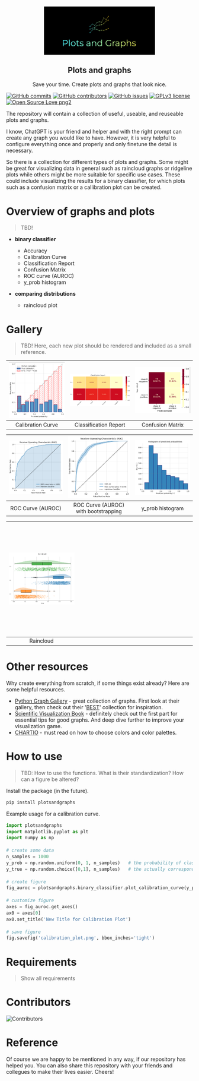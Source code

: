 <p align="center">
 <img width="300px" src="images/logo.png" align="center" alt="Plots and Graphs" />
 <h2 align="center">Plots and graphs</h2>
 <p align="center">Save your time. Create plots and graphs that look nice. </p>
</p>


[![GitHub commits](https://badgen.net/github/commits/joshuawe/plots_and_graphs)](https://GitHub.com/joshuawe/plots_and_graphs/commits)
[![GitHub contributors](https://img.shields.io/github/contributors/joshuawe/plots_and_graphs.svg)](https://GitHub.com/Naereen/badges/graphs/contributors/)
[![GitHub issues](https://badgen.net/github/issues/joshuawe/plots_and_graphs/)](https://GitHub.com/joshuawe/plots_and_graphs/issues/)
[![GPLv3 license](https://img.shields.io/badge/License-GPLv3-blue.svg)](http://perso.crans.org/besson/LICENSE.html)
[![Open Source Love png2](https://badges.frapsoft.com/os/v2/open-source.png?v=103)](https://github.com/ellerbrock/open-source-badges/)


The repository will contain a collection of useful, useable, and reuseable plots and graphs.

I know, ChatGPT is your friend and helper and with the right prompt can create any graph you would like to have. 
However, it is very helpful to configure everything once and properly and only finetune the detail is necessary.

So there is a collection for different types of plots and graphs. 
Some might be great for visualizing data in general such as raincloud graphs or ridgeline plots while others might be more suitable for specific use cases. 
These could include visualizing the results for a binary classifier, for which plots such as a confusion matrix or a callibration plot can be created.

# Overview of graphs and plots
>  TBD!

- **binary classifier**
    - Accuracy
    - Calibration Curve
    - Classification Report
    - Confusion Matrix
    - ROC curve (AUROC)
    - y_prob histogram


- **comparing distributions**
    - raincloud plot

# Gallery

> TBD! Here, each new plot should be rendered and included as a small reference.

| <img src="/images/calibration_plot.png" width="300" alt="Your Image"> | <img src="/images/classification_report.png" width="300" alt="Your Image"> | <img src="/images/confusion_matrix.png" width="300" alt="Your Image"> |
|:--------------------------------------------------:|:----------------------------------------------------------:|:-------------------------------------------------:|
|                    Calibration Curve               |                  Classification Report                     |                 Confusion Matrix                 |

| <img src="/images/roc_curve.png" width="300" alt="Your Image">        | <img src="/images/roc_curve_bootstrap.png" width="300" alt="Your Image">        | <img src="/images/y_prob_histogram.png" width="300" alt="Your Image">  |
|:--------------------------------------------------:|:----------------------------------------------------------:|:-------------------------------------------------:|
|                    ROC Curve (AUROC)               |                  ROC Curve (AUROC) with bootstrapping                          |                  y_prob histogram                                 |


| <img src="/images/raincloud.png" width="300" alt="Your Image">        |  <img src="data:image/gif;base64,R0lGODlhAQABAIAAAAAAAP///yH5BAEAAAAALAAAAAABAAEAAAIBRAA7" width="300" height="300" alt=""> | <img src="data:image/gif;base64,R0lGODlhAQABAIAAAAAAAP///yH5BAEAAAAALAAAAAABAAEAAAIBRAA7" width="300" height="300" alt=""> |
|:--------------------------------------------------:|:-------------------------------------------------:| :-------------------------------------------------:|
|                    Raincloud              |                                                | |



# Other resources

Why create everything from scratch, if some things exist already? Here are some helpful resources.

+ [Python Graph Gallery](https://python-graph-gallery.com) - great collection of graphs. First look at their gallery, then check out their '[BEST](https://python-graph-gallery.com/best-python-chart-examples/)' collection for inspiration.
+ [Scientific Visualization Book](https://github.com/rougier/scientific-visualization-book) - definitely check out the first part for essential tips for good graphs. And deep dive further to improve your visualization game.
+ [CHARTIO](https://chartio.com/learn/charts/how-to-choose-colors-data-visualization/) - must read on how to choose colors and color palettes.


# How to use
> TBD: How to use the functions. What is their standardization? How can a figure be altered?

Install the package (in the future).
```bash
pip install plotsandgraphs
```

Example usage for a calibration curve.

```python
import plotsandgraphs
import matplotlib.pyplot as plt
import numpy as np

# create some data
n_samples = 1000
y_prob = np.random.uniform(0, 1, n_samples)   # the probability of class 1 predictions
y_true = np.random.choice([0,1], n_samples)   # the actually corresponding class labels

# create figure
fig_auroc = plotsandgraphs.binary_classifier.plot_calibration_curve(y_prob, y_true, save_fig_path=None)

# customize figure
axes = fig_auroc.get_axes()
ax0 = axes[0]
ax0.set_title('New Title for Calibration Plot')

# save figure
fig.savefig('calibration_plot.png', bbox_inches='tight')
```

# Requirements
> Show all requirements


# Contributors

![Contributors](https://contrib.rocks/image?repo=joshuawe/plots_and_graphs)


# Reference

Of course we are happy to be mentioned in any way, if our repository has helped you.
You can also share this repository with your friends and collegues to make their lives easier. Cheers!